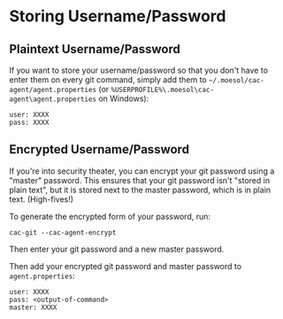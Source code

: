 Storing Username/Password
================

Plaintext Username/Password
----------------

If you want to store your username/password so that you don't
have to enter them on every git command, simply add them to
`~/.moesol/cac-agent/agent.properties` (or `%USERPROFILE%\.moesol\cac-agent\agent.properties` on Windows):

	user: XXXX
	pass: XXXX


Encrypted Username/Password
----------------

If you're into security theater, you can encrypt your git password using
a "master" password. This ensures that your git password isn't
"stored in plain text", but it is stored next
to the master password, which is in plain text. (High-fives!)

To generate the encrypted form of your password, run:

	cac-git --cac-agent-encrypt

Then enter your git password and a new master password.

Then add your encrypted git password and master password to `agent.properties`:

	user: XXXX
	pass: <output-of-command>
	master: XXXX

